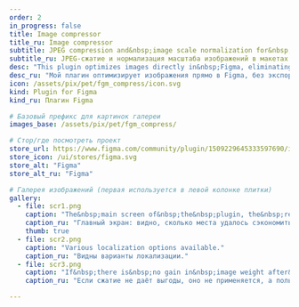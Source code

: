 ```yaml
---
order: 2
in_progress: false
title: Image compressor
title_ru: Image compressor
subtitle: JPEG compression and&nbsp;image scale normalization for&nbsp;Figma layouts.
subtitle_ru: JPEG-сжатие и нормализация масштаба изображений в макетах Figma.
desc: "This plugin optimizes images directly in&nbsp;Figma, eliminating exports or&nbsp;manual replacements. It&nbsp;compresses frame images to&nbsp;JPEG with&nbsp;adjustable compression, detects nested images, and&nbsp;normalizes their scale (e.g., when visually smaller but&nbsp;larger in&nbsp;data). Built to&nbsp;address unsuitable existing plugins, it&nbsp;reduces Figma mockup size for&nbsp;PDF export."
desc_ru: "Мой плагин оптимизирует изображения прямо в Figma, без экспорта и ручных замен. Он сжимает изображения во фреймах в JPEG с настраиваемым уровнем компрессии, находит вложенные картинки и нормализует их масштаб (например, когда они визуально меньше, но &laquo;весят&raquo; больше). Плагин создан как альтернатива неподходящим решениям и помогает уменьшить размер макета Figma перед экспортом в PDF."
icon: /assets/pix/pet/fgm_compress/icon.svg
kind: Plugin for Figma
kind_ru: Плагин Figma

# Базовый префикс для картинок галереи
images_base: /assets/pix/pet/fgm_compress/

# Стор/где посмотреть проект
store_url: https://www.figma.com/community/plugin/1509229645333597690/image-compressor-free
store_icon: /ui/stores/figma.svg
store_alt: "Figma"
store_alt_ru: "Figma"

# Галерея изображений (первая используется в левой колонке плитки)
gallery:
  - file: scr1.png
    caption: "The&nbsp;main screen of&nbsp;the&nbsp;plugin, the&nbsp;results of&nbsp;compression are&nbsp;visible -&nbsp;the&nbsp;gain in&nbsp;file size is&nbsp;highlighted."
    caption_ru: "Главный экран: видно, сколько места удалось сэкономить."
    thumb: true
  - file: scr2.png
    caption: "Various localization options available."
    caption_ru: "Видны варианты локализации."
  - file: scr3.png
    caption: "If&nbsp;there is&nbsp;no gain in&nbsp;image weight after&nbsp;the&nbsp;compression procedure, the&nbsp;process is&nbsp;not&nbsp;applied and&nbsp;a&nbsp;corresponding message is&nbsp;displayed."
    caption_ru: "Если сжатие не даёт выгоды, оно не применяется, а пользователю показывается сообщение."

---
```

